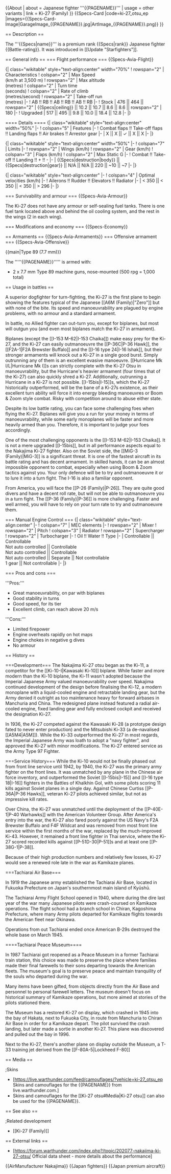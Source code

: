 {{About
| about = Japanese fighter '''{{PAGENAME}}'''
| usage = other variants
| link = Ki-27 (Family)
}}
{{Specs-Card
|code=ki-27_otsu_ep
|images={{Specs-Card-Image|GarageImage_{{PAGENAME}}.jpg|ArtImage_{{PAGENAME}}.png}}
}}

== Description ==
<!-- ''In the description, the first part should be about the history of and the creation and combat usage of the aircraft, as well as its key features. In the second part, tell the reader about the aircraft in the game. Insert a screenshot of the vehicle, so that if the novice player does not remember the vehicle by name, he will immediately understand what kind of vehicle the article is talking about.'' -->
The '''{{Specs|name}}''' is a premium rank {{Specs|rank}} Japanese fighter {{Battle-rating}}. It was introduced in [[Update "Starfighters"]].

== General info ==
=== Flight performance ===
{{Specs-Avia-Flight}}
<!-- ''Describe how the aircraft behaves in the air. Speed, manoeuvrability, acceleration and allowable loads - these are the most important characteristics of the vehicle.'' -->

{| class="wikitable" style="text-align:center" width="70%"
! rowspan="2" | Characteristics
! colspan="2" | Max Speed<br>(km/h at 3,500 m)
! rowspan="2" | Max altitude<br>(metres)
! colspan="2" | Turn time<br>(seconds)
! colspan="2" | Rate of climb<br>(metres/second)
! rowspan="2" | Take-off run<br>(metres)
|-
! AB !! RB !! AB !! RB !! AB !! RB
|-
! Stock
| 476 || 464 || rowspan="2" | {{Specs|ceiling}} || 10.2 || 10.7 || 8.6 || 8.6 || rowspan="2" | 180
|-
! Upgraded
| 517 || 495 || 9.8 || 10.0 || 18.4 || 12.8
|-
|}

==== Details ====
{| class="wikitable" style="text-align:center" width="50%"
|-
! colspan="5" | Features
|-
! Combat flaps !! Take-off flaps !! Landing flaps !! Air brakes !! Arrestor gear
|-
| X || X || ✓ || X || X     <!-- ✓ -->
|-
|}

{| class="wikitable" style="text-align:center" width="50%"
|-
! colspan="7" | Limits
|-
! rowspan="2" | Wings (km/h)
! rowspan="2" | Gear (km/h)
! colspan="3" | Flaps (km/h)
! colspan="2" | Max Static G
|-
! Combat !! Take-off !! Landing !! + !! -
|-
| {{Specs|destruction|body}} || {{Specs|destruction|gear}} || N/A || N/A || 220 || ~10 || ~7
|-
|}

{| class="wikitable" style="text-align:center"
|-
! colspan="4" | Optimal velocities (km/h)
|-
! Ailerons !! Rudder !! Elevators !! Radiator
|-
| < 350 || < 350 || < 350 || > 296
|-
|}

=== Survivability and armour ===
{{Specs-Avia-Armour}}
<!-- ''Examine the survivability of the aircraft. Note how vulnerable the structure is and how secure the pilot is, whether the fuel tanks are armoured, etc. Describe the armour, if there is any, and also mention the vulnerability of other critical aircraft systems.'' -->
The Ki-27 does not have any armour or self-sealing fuel tanks. There is one fuel tank located above and behind the oil cooling system, and the rest in the wings (2 in each wing).

=== Modifications and economy ===
{{Specs-Economy}}

== Armaments ==
{{Specs-Avia-Armaments}}
=== Offensive armament ===
{{Specs-Avia-Offensive}}
<!-- ''Describe the offensive armament of the aircraft, if any. Describe how effective the cannons and machine guns are in a battle, and also what belts or drums are better to use. If there is no offensive weaponry, delete this subsection.'' -->
{{main|Type 89 (7.7 mm)}}

The '''''{{PAGENAME}}''''' is armed with:

* 2 x 7.7 mm Type 89 machine guns, nose-mounted (500 rpg = 1,000 total)

== Usage in battles ==
<!-- ''Describe the tactics of playing in the aircraft, the features of using aircraft in a team and advice on tactics. Refrain from creating a "guide" - do not impose a single point of view, but instead, give the reader food for thought. Examine the most dangerous enemies and give recommendations on fighting them. If necessary, note the specifics of the game in different modes (AB, RB, SB).'' -->
A superior dogfighter for turn-fighting, the Ki-27 is the first plane to begin showing the features typical of the Japanese [[A6M (Family)|"Zero"]] but with none of the bite. Its speed and manoeuvrability are plagued by engine problems, with no armour and a standard armament.

In battle, no Allied fighter can out-turn you, except for biplanes, but most will outgun you (and even most biplanes match the Ki-27 in armament).

Biplanes (except the [[I-153 M-62|I-153 Chaika]]) make easy prey for the Ki-27, and the Ki-27 can easily outmanoeuvre the [[P-36C|P-36 Hawk]], the [[F2A-1|F2A Brewster Buffalo]] and the [[I-16 type 24|I-16 Ishak]], but their stronger armaments will knock out a Ki-27 in a single good burst. Simply outrunning any of them is an excellent evasive manoeuvre. [[Hurricane Mk I/L|Hurricane Mk I]]s can strictly complete with the Ki-27 Otsu in manoeuvrability, but the Hurricane's heavier armament (four times that of the Ki-27) can also quickly shred a Ki-27. Additionally, outrunning a Hurricane in a Ki-27 is not possible. [[I-15bis|I-15]]s, which the Ki-27 historically outperformed, will be the bane of a Ki-27s existence, as their excellent turn ability will force it into energy bleeding manoeuvres or Boom & Zoom style combat. Risky with competition around to abuse either state.

Despite its low battle rating, you can face some challenging foes when flying the Ki-27. Biplanes will give you a run for your money in terms of manoeuvrability, while some early monoplanes will be faster and more heavily armed than you. Therefore, it is important to judge your foes accordingly.

One of the most challenging opponents is the [[I-153 M-62|I-153 Chaika]]. It is not a mere upgraded [[I-15bis]], but in all performance aspects equal to the Nakajima Ki-27 fighter. Also on the Soviet side, the [[MiG-3 (Family)|MiG-3]] is a significant threat. It is one of the fastest aircraft in its battle rating and has decent armament. In skilled hands, it can be an almost impossible opponent to combat, especially when using Boom & Zoom tactics against you. Your only defence will be to try and outmanoeuvre it or to lure it into a turn fight. The I-16 is also a familiar opponent.

From America, you will face the [[P-26 (Family)|P-26]]. They are quite good divers and have a decent roll rate, but will not be able to outmanoeuvre you in a turn fight. The [[P-36 (Family)|P-36]] is more challenging. Faster and well armed, you will have to rely on your turn rate to try and outmanoeuvre them.

=== Manual Engine Control ===
{| class="wikitable" style="text-align:center"
|-
! colspan="7" | MEC elements
|-
! rowspan="2" | Mixer
! rowspan="2" | Pitch
! colspan="3" | Radiator
! rowspan="2" | Supercharger
! rowspan="2" | Turbocharger
|-
! Oil !! Water !! Type
|-
| Controllable || Controllable<br>Not auto controlled || Controllable<br>Not auto controlled || Controllable<br>Not auto controlled || Separate || Not controllable<br>1 gear || Not controllable
|-
|}

=== Pros and cons ===
<!-- ''Summarise and briefly evaluate the vehicle in terms of its characteristics and combat effectiveness. Mark its pros and cons in the bulleted list. Try not to use more than 6 points for each of the characteristics. Avoid using categorical definitions such as "bad", "good" and the like - use substitutions with softer forms such as "inadequate" and "effective".'' -->

'''Pros:'''

* Great manoeuvrability, on par with biplanes
* Good stability in turns
* Good speed, for its tier
* Excellent climb, can reach above 20 m/s

'''Cons:'''

* Limited firepower
* Engine overheats rapidly on hot maps
* Engine chokes in negative g dives
* No armour

== History ==
<!-- ''Describe the history of the creation and combat usage of the aircraft in more detail than in the introduction. If the historical reference turns out to be too long, take it to a separate article, taking a link to the article about the vehicle and adding a block "/History" (example: <nowiki>https://wiki.warthunder.com/(Vehicle-name)/History</nowiki>) and add a link to it here using the <code>main</code> template. Be sure to reference text and sources by using <code><nowiki><ref></ref></nowiki></code>, as well as adding them at the end of the article with <code><nowiki><references /></nowiki></code>. This section may also include the vehicle's dev blog entry (if applicable) and the in-game encyclopedia description (under <code><nowiki>=== In-game description ===</nowiki></code>, also if applicable).'' -->
===Development===
The Nakajima Ki-27 otsu began as the Ki-11, a competitor for the [[Ki-10-I|Kawasaki Ki-10]] biplane. While faster and more modern than the Ki-10 biplane, the Ki-11 wasn't adopted because the Imperial Japanese Army valued manoeuvrability over speed. Nakajima continued development of the design before finalising the Ki-12, a modern monoplane with a liquid-cooled engine and retractable landing gear, but the Army denied it outright as too maintenance heavy for forward airbases in Manchuria and China. The redesigned plane instead featured a radial air-cooled engine, fixed landing gear and fully enclosed cockpit and received the designation Ki-27.

In 1936, the Ki-27 competed against the Kawasaki Ki-28 (a prototype design fated to never enter production) and the Mitsubishi Ki-33 (a de-navalised [[A5M4|A5M]]). While the Ki-33 outperformed the Ki-27 in most regards, the Imperial Japanese Army was loath to adopt a "navy fighter", and approved the Ki-27 with minor modifications. The Ki-27 entered service as the Army Type 97 Fighter.

===Service History===
While the Ki-10 would not be finally phased out from front line service until 1942, by 1940, the Ki-27 was the primary army fighter on the front lines. It was unmatched by any plane in the Chinese air force inventory, and outperformed the Soviet [[I-15bis|I-15]] and [[I-16 type 18|I-16]] fighters in the Battles of Khalkhin Gol, with some pilots scoring 11 kills against Soviet planes in a single day. Against Chinese Curtiss [[P-36A|P-36 Hawks]], veteran Ki-27 pilots achieved similar, but not as impressive kill rates.

Over China, the Ki-27 was unmatched until the deployment of the [[P-40E-1|P-40 Warhawks]] with the American Volunteer Group. After America's entry into the war, the Ki-27 also fared poorly against the US Navy's F2A Brewster Buffalo and F4F Wildcat and was removed from most front line service within the first months of the war, replaced by the much-improved Ki-43. However, it remained a front line fighter in Thai service, where the Ki-27 scored recorded kills against [[P-51D-30|P-51]]s and at least one [[P-38G-1|P-38]].

Because of their high production numbers and relatively few losses, Ki-27 would see a renewed role late in the war as Kamikaze planes.

===Tachiarai Air Base===

In 1919 the Japanese army established the Tachiarai Air Base, located in Fukuoka Prefecture on Japan's southernmost main island of Kyūshū.

The Tachiarai Army Flight School opened in 1940, where during the dire last year of the war many Japanese pilots were crash-coursed on Kamikaze operations. The flight school had a branch school in Chiran, Kagoshima Prefecture, where many Army pilots departed for Kamikaze flights towards the American fleet near Okinawa.

Operations from out Tachiarai ended once American B-29s destroyed the whole base on March 1945.

====Tachiarai Peace Museum====

In 1987 Tachiarai got reopened as a Peace Museum in a former Tachiarai train station, this choice was made to preserve the place where families made their final farewells to their sons departing towards the American fleets. The museum's goal is to preserve peace and maintain tranquility of the souls who departed during the war.

Many items have been gifted, from objects directly from the Air Base and personnel to personal farewell letters. The museum doesn't focus on historical summary of Kamikaze operations, but more aimed at stories of the pilots stationed there.

The Museum has a restored Ki-27 on display, which crashed in 1945 into the bay of Hakata, next to Fukuoka City, in route from Manchuria to Chiran Air Base in order for a Kamikaze depart. The pilot survived the crash landing, but later made a sortie in another Ki-27. This plane was discovered and pulled out the bay in 1996.

Next to the Ki-27, there's another plane on display outside the Museum, a T-33 training jet derived from the [[F-80A-5|Lockheed F-80]]

== Media ==
<!-- ''Excellent additions to the article would be video guides, screenshots from the game, and photos.'' -->

;Skins
* [https://live.warthunder.com/feed/camouflages/?vehicle=ki-27_otsu_ep Skins and camouflages for the {{PAGENAME}} from live.warthunder.com.]
* Skins and camouflages for the [[Ki-27 otsu#Media|Ki-27 otsu]] can also be used for the {{PAGENAME}}.

== See also ==
<!-- ''Links to the articles on the War Thunder Wiki that you think will be useful for the reader, for example:''
* ''reference to the series of the aircraft;''
* ''links to approximate analogues of other nations and research trees.'' -->

;Related development
* [[Ki-27 (Family)]]

== External links ==
<!-- ''Paste links to sources and external resources, such as:''
* ''topic on the official game forum;''
* ''other literature.'' -->

* [https://forum.warthunder.com/index.php?/topic/202077-nakajima-ki-27-otsu/ Official data sheet - more details about the performance]

{{AirManufacturer Nakajima}}
{{Japan fighters}}
{{Japan premium aircraft}}